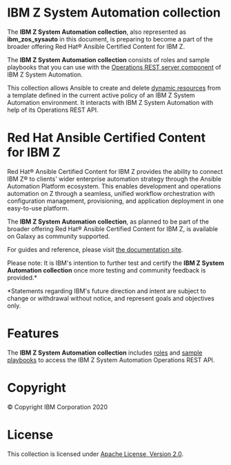 IBM Z System Automation collection
==================================

The **IBM Z System Automation collection**, also represented as **ibm_zos_sysauto** in this document,
is preparing to become a part of the broader offering Red Hat® Ansible Certified Content for IBM Z.

The **IBM Z System Automation collection** consists of roles and sample playbooks that you can use with the
[Operations REST server component](https://www.ibm.com/support/knowledgecenter/de/SSWRCJ_4.2.0/com.ibm.safos.doc_4.2/Integrating.html)
of IBM Z System Automation.

This collection allows Ansible to create and delete [dynamic resources](https://www.ibm.com/support/knowledgecenter/de/SSWRCJ_4.2.0/com.ibm.safos.doc_4.2/UserGuide/Dynamic_Resources.html)
from a template defined in the current active policy of an IBM Z System Automation environment.
It interacts with IBM Z System Automation with help of its Operations REST API.

Red Hat Ansible Certified Content for IBM Z
===========================================

Red Hat® Ansible Certified Content for IBM Z provides the ability to connect IBM Z® to clients' wider enterprise
automation strategy through the Ansible Automation Platform ecosystem.
This enables development and operations automation on Z through a seamless, unified workflow orchestration with
configuration management, provisioning, and application deployment in one easy-to-use platform.

The **IBM Z System Automation collection**, as planned to be part of the broader offering
Red Hat® Ansible Certified Content for IBM Z, is available on Galaxy as community supported.

For guides and reference, please visit [the documentation site](https://ansible-collections.github.io/ibm_zos_sysauto/index.html).

Please note: It is IBM's intention to further test and certify the **IBM Z System Automation collection**
once more testing and community feedback is provided.*

*Statements regarding IBM's future direction and intent are subject to change or withdrawal without notice,
and represent goals and objectives only.


Features
========

The **IBM Z System Automation collection** includes
[roles](https://github.com/ansible-collections/ibm_zos_sysauto/tree/main/roles/) and
[sample playbooks](https://github.com/ansible-collections/ibm_zos_sysauto/tree/main/playbooks/)
to access the IBM Z System Automation Operations REST API.


Copyright
=========

© Copyright IBM Corporation 2020


License
=======

This collection is licensed under [Apache License, Version 2.0](https://opensource.org/licenses/Apache-2.0).